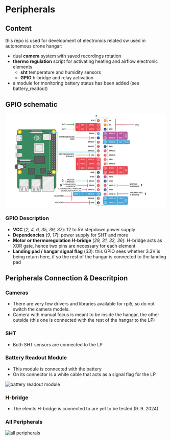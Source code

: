 # Peripherals
## Content
this repo is used for development of electronics related sw used in autonomous drone hangar:
- dual **camera** system with saved recordings rotation
- **thermo regulation** script for activating heating and airflow electronic elements
  - **sht** temperature and humidity sensors
  - **GPIO** h-bridge and relay activation
- a module for monitoring battery status has been added (see battery_readout)
## GPIO schematic
![gpio schematic](https://github.com/BUT-DRONE-RESEARCH-CENTER/peripherals_hangar/blob/main/GPIO_pinout.jpg)
### GPIO Description
- **VCC** (*2, 4, 6, 35, 39, 37*): 12 to 5V stepdown power supply
- **Dependencies** (*9, 17*): power supply for SHT and more
- **Motor or thermoregulation H-bridge** (*29, 31, 32, 36*): H-bridge acts as XOR gate, hence two pins are necessary for each element
- **Landing pad / hangar signal flag** (*33*): this GPIO sees whether 3.3V is being return here, if so the rest of the hangar is connected to the landing pad
## Peripherals Connection & Descritpion
### Cameras
- There are very few drivers and libraries available for rpi5, so do not switch the camera models.
- Camera with manual focus is meant to be inside the hangar, the other outside (this one is connected with the rest of the hangar to the LP)
### SHT
- Both SHT sensors are connected to the LP
### Battery Readout Module
- This module is connected with the battery
- On its connector is a white cable that acts as a signal flag for the LP

![battery readout module](/doumentation/battery_readout_module.jpg)
### H-bridge
- The elemts H-bridge is connected to are yet to be tested (9. 9. 2024)

### All Peripherals
![all peripherals](/documentation/all_peripherals.jpg)
